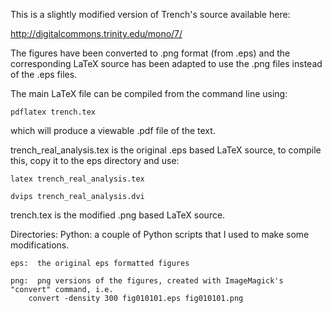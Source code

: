 This is a slightly modified version of Trench's source available here:

http://digitalcommons.trinity.edu/mono/7/

The figures have been converted to .png format (from .eps) and the
corresponding LaTeX source has been adapted to use the .png files instead
of the .eps files.

The main LaTeX file can be compiled from the command line using:

	pdflatex trench.tex

which will produce a viewable .pdf file of the text.

trench_real_analysis.tex is the original .eps based LaTeX source, to
compile this, copy it to the eps directory and use:

	latex trench_real_analysis.tex

	dvips trench_real_analysis.dvi

trench.tex is the modified .png based LaTeX source.

Directories:
	Python:  a couple of Python scripts that I used to make some
	modifications.

	eps:  the original eps formatted figures

	png:  png versions of the figures, created with ImageMagick's
	"convert" command, i.e.
		convert -density 300 fig010101.eps fig010101.png
